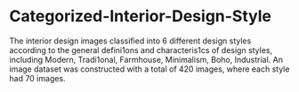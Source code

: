 # Categorized-Interior-Design-Style
The interior design images classified into 6 different design styles according to the general defini1ons and characteris1cs of design styles, including Modern, Tradi1onal, Farmhouse, Minimalism, Boho, Industrial. An image dataset was constructed with a total of 420 images, where each style had 70 images.
